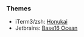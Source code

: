 ### Themes
* iTerm3/zsh: [Honukai](https://github.com/oskarkrawczyk/honukai-iterm-zsh)
* Jetbrains: [Base16 Ocean](http://color-themes.com/?view=theme&id=563a1a7880b4acf11273ae9b)
